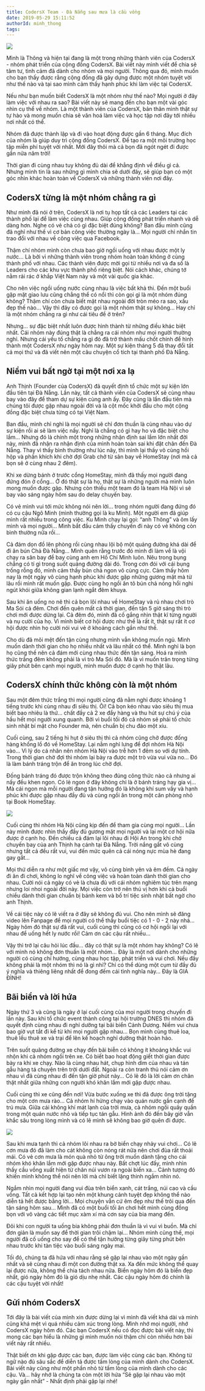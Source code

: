 ```yaml
---
title: CodersX Team - Đà Nẵng sau mưa là cầu vồng
date: 2019-05-29 15:11:52
authorId: minh_thong
tags:
---
```


![](https://res.cloudinary.com/djeghcumw/image/upload/f_auto/v1559118388/blog/team-3_resized.jpg)

Mình là Thông và hiện tại đang là một trong những thành viên của CodersX - nhóm phát triển của cộng đồng CodersX. Bài viết này mình viết để chia sẽ tâm tư, tình cảm đã dành cho nhóm và mọi người. Thông qua đó, mình muốn cho bạn thấy được rằng cộng đồng đã gây dựng được một nhóm tuyệt vời như thế nào và tại sao mình cảm thấy hạnh phúc khi làm việc tại CodersX.

<!-- more -->

Nếu như bạn muốn biết CodersX là một nhóm như thế nào? Mọi người ở đây làm việc với nhau ra sao? Bài viết này sẽ mang đến cho bạn một vài góc nhìn cụ thể về nhóm. Là một thành viên của CodersX, bản thân mình thật sự tự hào và mong muốn chia sẽ văn hoá làm việc và học tập nơi đây tới nhiều nơi nhất có thể.

Nhóm đã được thành lập và đi vào hoạt động được gần 6 tháng. Mục đích của nhóm là giúp duy trì cộng đồng CodersX. Để tạo ra một môi trường học tập miễn phí tuyệt vời nhất. Mới đây thôi mà cả bọn đã ngót ngét đi được gần nửa năm trời!

Thời gian đi cùng nhau tuy không đủ dài để khẳng định về điều gì cả. Nhưng mình tin là sau những gì mình chia sẽ dưới đây, sẽ giúp bạn có một góc nhìn khác hoàn toàn về CodersX và những thành viên nơi đây.

## CodersX từng là một nhóm chẳng ra gì

Như mình đã nói ở trên, CodersX là nơi tụ họp tất cả các Leaders tại các thành phố lại để làm việc cùng nhau. Giúp cộng đồng phát triển nhanh và dễ dàng hơn. Nghe có vẻ chả có gì đặc biệt đúng không? Ban đầu mình cũng đã nghỉ như thế vì cơ bản công việc thường ngày là… Mọi người chỉ nhắn tin trao đổi với nhau về công việc qua Facebook.

Thậm chí nhóm mình còn chưa bao giờ ngồi uống với nhau được một ly nước… Là bởi vì những thành viên trong nhóm hoàn toàn không ở cùng thành phố với nhau. Các thành viên được mời gọi từ nhiều nơi và đa số là Leaders cho các khu vực thành phố riêng biệt. Nói cách khác, chúng tớ nằm rải rác ở khắp Việt Nam này và một vài quốc gia khác.

Cho nên việc ngồi uống nước cùng nhau là việc bất khả thi. Đến một buổi gặp mặt giao lưu cũng chẳng thể có nổi thì còn gọi gì là một nhóm đúng không? Thậm chí còn chưa biết mặt nhau ngoài đời tròn méo ra sao, xấu đẹp thế nào… Vậy thì đây có được gọi là một nhóm thật sự không… Hay chỉ là một nhóm chẳng ra gì như cái tiêu đề ở trên?

Nhưng… sự đặc biệt nhất luôn được hình thành từ những điều khác biệt nhất. Cái nhóm này đúng thật là chẳng ra cái nhóm như mọi người thường nghỉ. Nhưng cái yếu tố chẳng ra gì đó đã trở thành mấu chốt chính để hình thành một CodersX như ngày hôm nay. Một sự kiện tháng 5 đã thay đổi tất cả mọi thứ và đã viết nên một câu chuyện cổ tích tại thành phố Đà Nẵng.

## Niềm vui bất ngờ tại một nơi xa lạ

Anh Thịnh (Founder của CodersX) đã quyết định tổ chức một sự kiện lớn đầu tiên tại Đà Nẵng. Lần này, tất cả thành viên của CodersX sẽ cùng nhau bay vào đây để tham dự sự kiện cùng anh ấy. Đây cũng là lần đầu tiên mà chúng tôi được gặp nhau ngoài đời và là cột mốc khởi đầu cho một cộng đồng đặc biệt chưa từng có tại Việt Nam.

Ban đầu, mình chỉ nghỉ là mọi người sẽ chỉ đơn thuần là cùng nhau vào dự sự kiện rồi ai sẽ làm việc nấy. Nghỉ là chẳng có gì hay ho và đặc biệt cho lắm… Nhưng đó là chính một trong những nhận định sai lầm lớn nhất đời này, mình đã nhận ra nhận định của mình hoàn toàn sai khi đặt chân đến Đà Nẵng. Thay vì thấy bình thường như lúc nãy, thì mình lại thấy vô cùng hồi hộp và phấn khích khi chờ đợi Grab chở từ sân bay về HomeStay (nơi mà cả bọn sẽ ở cùng nhau 2 đêm).

Khi xe dừng bánh ở trước cổng HomeStay, mình đã thấy mọi người đang đứng đón ở cổng… Ở đó thật sự là họ, thật sự là những người mà mình luôn mong muốn được gặp. Nhưng còn thiếu một team đó là team Hà Nội vì sẽ bay vào sáng ngày hôm sau do delay chuyến bay.

Có vẻ mình vui tới mức không nói nên lời… trong nhóm người đang đứng đó có cu cậu Ngô Minh (mình thường gọi là ku Minh). Một người em đã giúp mình rất nhiều trong công việc. Ku Minh chạy lại gọi: “anh Thông” và ôm lấy mình và mọi người… Mình bắt đầu cảm thấy chuyến đi này có vẻ không còn bình thường nữa rồi…

Cả đám dọn đồ lên phòng rồi cùng nhau lội bộ một quảng đường khá dài để đi ăn bún Chả Đà Nẵng… Mình quên rằng trước đó mình đi làm về là vội chạy ra sân bay để bay cùng anh em Hồ Chí Minh luôn. Nêu trong bụng chẳng có tí gì trong suốt quảng đường dài đó. Trong cơn đói với cái bụng trống rỗng đó, mình cảm thấy bún chả ngon vô cùng cực. Cảm thấy hôm nay là một ngày vô cùng hạnh phúc khi được gặp những gương mặt mà từ lâu rồi mình rất muốn gặp. Được cùng họ ngồi ăn tô bún chả nóng hổi nghi ngút khói giữa không gian lạnh ngắt đêm khuya.

Sau khi ăn uống no nê thì cả bọn lôi nhau về HomeStay và rủ nhau chơi trò Ma Sói cả đêm. Chơi đến quên mất cả thời gian, đến tận 5 giờ sáng thì trò chơi mới được dừng lại. Cả đêm đó, mình đã cố gắng nhìn thật kĩ từng người và nụ cười của họ. Vì mình biết cơ hội được như thế là rất ít, thật sự rất ít cơ hội được nhìn họ cười nói vui vẻ ở khoảng cách gần như thế.

Cho dù đã mõi mệt đến tận cùng nhưng mình vẫn không muốn ngủ. Mình muốn dành thời gian cho họ nhiều nhất và lâu nhất có thể. Mình nghỉ là bọn họ cũng thế nên cả đám mới cùng nhau thức đến tận sáng. Hoá ra mình thức trắng đêm không phải là vì trò Ma Sói đó. Mà là vì muốn trân trọng từng giây phút bên cạnh mọi người, mình muốn được ở cạnh họ thật lâu.

## CodersX chính thức không còn là một nhóm

Sau một đêm thức trắng thì mọi người cũng đã nằm nghỉ được khoảng 1 tiếng trước khi cùng nhau đi siêu thị. Ôi! Cả bọn kéo nhau vào siêu thị mua biết bao nhiêu là thứ… chất đầy cả 2 xe đẩy hàng và thu hút sự chú ý của hầu hết mọi người xung quanh. Bởi vì buổi tối đó cả nhóm sẽ phải tổ chức sinh nhật bí mặt cho Founder mà, nên chuẩn bị chu đáo một xíu.

Cuối cùng, sau 2 tiếng hì hụt ở siêu thị thì cả nhóm cũng chở được đống hàng khổng lồ đó về HomeStay. Lại nằm nghỉ lưng để đợi nhóm Hà Nội vào… Vì lý do cá nhân nên nhóm Hà Nội vào trễ hơn 1 đêm so với dự tính. Trong thời gian chờ đợi thì nhóm lại bày ra được một trò vừa vui vừa no… Đó là làm bánh tráng trộn để ăn trong lúc chờ đợi.

Đống bánh tráng đó được trộn không theo đúng công thức nào cả nhưng ai nấy đều khen ngon. Có lẻ ngon ở đây không chỉ là ở bánh tráng hay gia vị… Mà cái ngon mà mỗi người đang tận hưởng đó là không khí sum vầy và hạnh phúc khi được gặp nhau đầy đủ và cùng ngồi ăn trong một căn phòng nhỏ tại Book HomeStay.

![](https://res.cloudinary.com/djeghcumw/image/upload/f_auto/v1558792552/blog/one.jpg)

Cuối cùng thì nhóm Hà Nội cũng kịp đến để tham gia cùng mọi người… Lần này mình được nhìn thấy đầy đủ gương mặt mọi người và lại một cơ hội nữa được ở cạnh họ. Đến chiều cả đám lại lôi nhau đi Hội An trong khi chờ chuyến bay của anh Thịnh hạ cánh tại Đà Nẵng. Trời nắng gắt vô cùng nhưng tất cả đều rất vui, vui đến mức quên cả cái nóng nực mùa hè đang gay gắt…

Mọi thứ diễn ra như một giấc mơ vậy, vô cùng bình yên và êm đềm. Cả ngày đi ăn đi chơi, không lo nghĩ về công việc và hoàn toàn dành thời gian cho nhau. Cười nói cả ngày có vẻ là chưa đủ với cái nhóm nghiêm túc trên mạng nhưng loi nhoi ngoài đời này. Mọi việc còn trở nên thú vị hơn khi cả buổi chiều dành thời gian chuẩn bị bánh kem và bố trí tiệc sinh nhật bất ngờ cho anh Thịnh.

Về cái tiệc này có lẽ viết ra ở đây sẽ không đủ vui. Cho nên mình sẽ đăng video lên Fanpage để mọi người có thể thấy buổi tiệc có 1 - 0 - 2 này nhá… Ngày hôm đó thật sự đã rất vui, cuối cùng thì cũng có cơ hội ngồi lại với nhau để uống hết ly nước rồi! Cảm ơn các cậu rất nhiều…

Vậy thì trở lại câu hỏi lúc đầu… đây có thật sự là một nhóm hay không? Có lẽ với mình nó không đơn thuần là một nhóm… Đây là một nơi dành cho những người có cùng chí hướng, cùng nhau học tập, phát triển và vui chơi. Nếu đây không phải là một nhóm thì nó là gì nhỉ? Chỉ có thể dùng một cụm từ đầy đủ ý nghĩa và thiêng liêng nhất để đong đếm cái tình nghĩa này… Đây là GIA ĐÌNH!

## Bãi biển và lời hứa

Ngày thứ 3 và cũng là ngày ở lại cuối cùng của mọi người trong chuyến đi lần này. Sau khi tổ chức event thành công tại hội trường DNES thì nhóm đã quyết định cùng nhau đi nghỉ dưỡng tại bãi biển Cảnh Dương. Niềm vui chưa bao giờ vụt tắt đi kể từ khi mọi người gặp nhau… Bọn mình cùng thuê loa, thuê lều thuê xe và trại để lên kế hoạch nghỉ dưỡng thật hoàn hảo.

Trên suốt quãng đường xe chạy đến bãi biễn có không ít khoảng khắc vui nhộn khi cả nhóm ngồi trên xe. Có biết bao hoạt động giết thời gian được bày ra khi xe chạy. Nào là cùng nhau hát, chụp hình dìm của nhau và tán gẫu hàng tá chuyện trên trời dưới đất. Ngoài ra còn tranh thủ nói cảm ơn nhau vì đã cùng nhau đi đến tận giờ phút này… Có lẽ đó là lời cảm ơn chân thật nhất giữa những con người khó khăn lắm mới gặp được nhau.

Cuối cùng thì xe cũng đến nơi! Vừa bước xuống xe thì đã được ông trời tặng cho một cơn mưa rào… Cả nhóm hí hửng chạy vào quán nước gần cạnh để trú mưa. Giữa cái không khí mát lạnh của trời mưa, cả nhóm ngồi quây quần trong một quán nước nhỏ và tiếp tục tán gẫu. Hình ảnh đó đến bây giờ vẫn khắc sâu trong lòng mình và có lẽ mình sẽ không bao giờ quên đi được.

![](https://res.cloudinary.com/djeghcumw/image/upload/f_auto/v1559119180/blog/team_1_resized.jpg)

Sau khi mưa tạnh thì cả nhóm lôi nhau ra bờ biển chạy nhảy vui chơi… Có lẽ cơn mưa đó đã làm cho cát không còn nóng rát nữa nên chơi đùa rất thoải mái. Có vẻ cơn mưa là món quà nhỏ từ ông trời muốn dành tặng cho cái nhóm khó khăn lắm mới gặp được nhau này. Bất chợt lúc đấy, mình nhìn thấy cầu vồng xuất hiện từ chân núi vươn ra ngoài biển xa… Cảnh tượng đó khiến mình không thể nói nên lời mà chỉ biết lặng thinh ngắm nhìn nó.

Ngắm nhìn mọi người đang vui đùa trên biển xanh, cát trắng, núi cao và cầu vồng. Tất cả kết hợp lại tạo nên một khung cảnh tuyệt đẹp không thể nào diễn tả hết được bằng lời… Mọi chuyện vẫn cứ êm đẹp như thế trôi qua đến tận sáng hôm sau… Mình đã có một buổi tối ăn chơi hết mình cùng đồng bọn với vô vàng các tiết mục xàm xí mà cơn say của bia mang đến.

Đôi khi con người ta uống bia không phải đơn thuần là vì vui vì buồn. Mà chỉ đơn giản là muốn say để thời gian trôi chậm lại… Nhóm mình cũng thế, mọi người đã cố uống cho say để có thể tận hưởng từng giây từng phút bên nhau trước khi tàn tiệc vào buổi sáng ngày mai.

Tối đó, chúng ta đã hứa với nhau rằng sẽ gặp lại nhau vào một ngày gần nhất và sẽ cùng nhau đi một con đường thật xa. Xa đến mức không thể quay lại được nữa, không thể chia tách nhau nữa. Biển ngày hôm đó là biển đẹp nhất, gió ngày hôm đó là gió dịu nhẹ nhất. Các cậu ngày hôm đó chính là các cậu tuyệt vời nhất!

## Gửi nhóm CodersX

Tới đây là bài viết của mình xin được dừng lại vì mình đã viết khá dài và mình cũng khá mệt vì quá nhiều cảm xúc trong lòng. Mình nhớ mọi người, nhớ CodersX ngày hôm đó. Các bạn CodersX nếu có đọc được bài viết này, thì mong các bạn hiểu là những gì mình muốn nói thậm chí còn nhiều hơn bài viết này rất nhiều.

Thật biết ơn khi gặp được các bạn, được làm việc cùng các bạn. Không từ ngữ nào đủ sâu sắc để diễn tả được tấm lòng của mình dành cho CodersX. Bài viết này cũng như một phần nhỏ từ tấm lòng của mình dành cho các cậu. Và… hãy nhớ là chúng ta còn một lời hứa “Sẽ gặp lại nhau vào một ngày gần nhất” - Nhất định phải gặp lại nhé!
